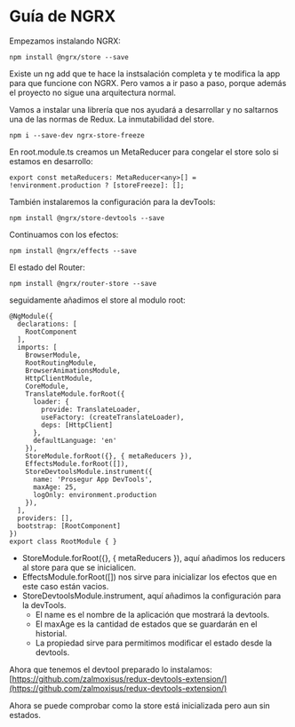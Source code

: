 # Guía de NGRX

Empezamos instalando NGRX:

```
npm install @ngrx/store --save
```
Existe un ng add que te hace la instsalación completa y te modifica la app para que funcione con NGRX. Pero vamos a ir paso a paso, porque además el proyecto no sigue una arquitectura normal.

Vamos a instalar una librería que nos ayudará a desarrollar y no saltarnos una de las normas de Redux. La inmutabilidad del store.
```
npm i --save-dev ngrx-store-freeze
```
En root.module.ts creamos un MetaReducer para congelar el store solo si estamos en desarrollo:
```
export const metaReducers: MetaReducer<any>[] = !environment.production ? [storeFreeze]: [];
```

También instalaremos la configuración para la devTools: 
```
npm install @ngrx/store-devtools --save
```
Continuamos con los efectos: 
```
npm install @ngrx/effects --save
```
El estado del Router: 
```
npm install @ngrx/router-store --save
```
seguidamente añadimos el store al modulo root: 
```
@NgModule({
  declarations: [
    RootComponent
  ],
  imports: [
    BrowserModule,
    RootRoutingModule,
    BrowserAnimationsModule,
    HttpClientModule,
    CoreModule,
    TranslateModule.forRoot({
      loader: {
        provide: TranslateLoader,
        useFactory: (createTranslateLoader),
        deps: [HttpClient]
      },
      defaultLanguage: 'en'
    }),
    StoreModule.forRoot({}, { metaReducers }),
    EffectsModule.forRoot([]),
    StoreDevtoolsModule.instrument({
      name: 'Prosegur App DevTools',
      maxAge: 25,
      logOnly: environment.production
    }),
  ],
  providers: [],
  bootstrap: [RootComponent]
})
export class RootModule { }
```
- StoreModule.forRoot({}, { metaReducers }), aquí añadimos los reducers al store para que se inicialicen.
- EffectsModule.forRoot([]) nos sirve para inicializar los efectos que en este caso están vacios.
- StoreDevtoolsModule.instrument, aquí añadimos la configuración para la devTools.
  - El name es el nombre de la aplicación que mostrará la devtools.
  - El maxAge es la cantidad de estados que se guardarán en el historial.
  - La propiedad sirve para permitimos modificar el estado desde la devtools.

Ahora que tenemos el devtool preparado lo instalamos: 
[https://github.com/zalmoxisus/redux-devtools-extension/](https://github.com/zalmoxisus/redux-devtools-extension/)

Ahora se puede comprobar como la store está inicializada pero aun sin estados.
